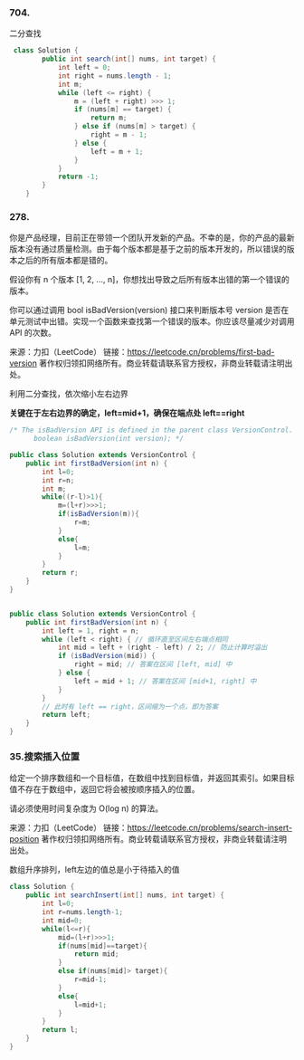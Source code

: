 ### 704.

二分查找



```java
 class Solution {
        public int search(int[] nums, int target) {
            int left = 0;
            int right = nums.length - 1;
            int m;
            while (left <= right) {
                m = (left + right) >>> 1;
                if (nums[m] == target) {
                    return m;
                } else if (nums[m] > target) {
                    right = m - 1;
                } else {
                    left = m + 1;
                }
            }
            return -1;
        }
    }
```



### 278.

你是产品经理，目前正在带领一个团队开发新的产品。不幸的是，你的产品的最新版本没有通过质量检测。由于每个版本都是基于之前的版本开发的，所以错误的版本之后的所有版本都是错的。

假设你有 n 个版本 [1, 2, ..., n]，你想找出导致之后所有版本出错的第一个错误的版本。

你可以通过调用 bool isBadVersion(version) 接口来判断版本号 version 是否在单元测试中出错。实现一个函数来查找第一个错误的版本。你应该尽量减少对调用 API 的次数。

来源：力扣（LeetCode）
链接：https://leetcode.cn/problems/first-bad-version
著作权归领扣网络所有。商业转载请联系官方授权，非商业转载请注明出处。

利用二分查找，依次缩小左右边界

**关键在于左右边界的确定，left=mid+1，确保在端点处 left==right**

```java
/* The isBadVersion API is defined in the parent class VersionControl.
      boolean isBadVersion(int version); */

public class Solution extends VersionControl {
    public int firstBadVersion(int n) {
        int l=0;
        int r=n;
        int m;
        while((r-l)>1){
            m=(l+r)>>>1;
            if(isBadVersion(m)){
                r=m;
            }
            else{
                l=m;
            }
        }
        return r;
    }
}


public class Solution extends VersionControl {
    public int firstBadVersion(int n) {
        int left = 1, right = n;
        while (left < right) { // 循环直至区间左右端点相同
            int mid = left + (right - left) / 2; // 防止计算时溢出
            if (isBadVersion(mid)) {
                right = mid; // 答案在区间 [left, mid] 中
            } else {
                left = mid + 1; // 答案在区间 [mid+1, right] 中
            }
        }
        // 此时有 left == right，区间缩为一个点，即为答案
        return left;
    }
}
```

### 35.搜索插入位置

给定一个排序数组和一个目标值，在数组中找到目标值，并返回其索引。如果目标值不存在于数组中，返回它将会被按顺序插入的位置。

请必须使用时间复杂度为 O(log n) 的算法。

来源：力扣（LeetCode）
链接：https://leetcode.cn/problems/search-insert-position
著作权归领扣网络所有。商业转载请联系官方授权，非商业转载请注明出处。

数组升序排列，left左边的值总是小于待插入的值

```java
class Solution {
    public int searchInsert(int[] nums, int target) {
        int l=0;
        int r=nums.length-1;
        int mid=0;
        while(l<=r){
            mid=(l+r)>>>1;
            if(nums[mid]==target){
                return mid;
            }
            else if(nums[mid]> target){
                r=mid-1;
            }
            else{
                l=mid+1;
            }
        }
        return l;
    }
}
```

